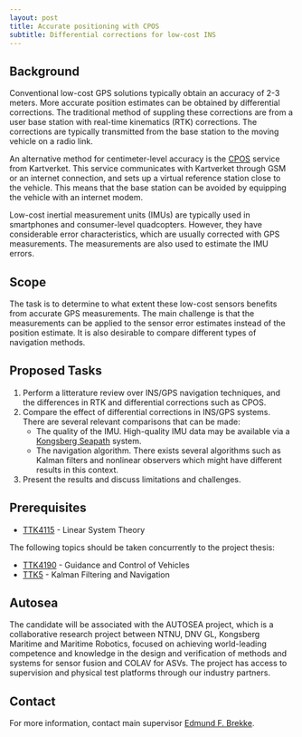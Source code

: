 ```yaml
---
layout: post
title: Accurate positioning with CPOS
subtitle: Differential corrections for low-cost INS
---
```

## Background
Conventional low-cost GPS solutions typically obtain an accuracy of 2-3 meters. More accurate position estimates can be obtained by differential corrections. The traditional method of suppling these corrections are from a user base station with real-time kinematics (RTK) corrections. The corrections are typically transmitted from the base station to the moving vehicle on a radio link.

An alternative method for centimeter-level accuracy is the [CPOS](http://kartverket.no/Posisjonstjenester/CPOS) service from Kartverket. This service communicates with Kartverket through GSM or an internet connection, and sets up a virtual reference station close to the vehicle. This means that the base station can be avoided by equipping the vehicle with an internet modem.

Low-cost inertial measurement units (IMUs) are typically used in smartphones and consumer-level quadcopters. However, they have considerable error characteristics, which are usually corrected with GPS measurements. The measurements are also used to estimate the IMU errors.

## Scope
The task is to determine to what extent these low-cost sensors benefits from accurate GPS measurements. The main challenge is that the measurements can be applied to the sensor error estimates instead of the position estimate. It is also desirable to compare different types of navigation methods.

## Proposed Tasks
1. Perform a litterature review over INS/GPS navigation techniques, and the differences in RTK and differential corrections such as CPOS.
3. Compare the effect of differential corrections in INS/GPS systems. There are several relevant comparisons that can be made:
    * The quality of the IMU. High-quality IMU data may be available via a [Kongsberg Seapath](http://www.km.kongsberg.com/ks/web/nokbg0240.nsf/AllWeb/723E6C71BD3A17A6C1256B82002D5616) system.
    * The navigation algorithm. There exists several algorithms such as Kalman filters and nonlinear observers which might have different results in this context.
4. Present the results and discuss limitations and challenges.

## Prerequisites
* [TTK4115](http://www.ntnu.edu/studies/courses/TTK4115) - Linear System Theory

The following topics should be taken concurrently to the project thesis:
* [TTK4190](http://www.ntnu.edu/studies/courses/TTK4190) - Guidance and Control of Vehicles
* [TTK5](http://www.itk.ntnu.no/emner/fordypning/TTK5) - Kalman Filtering and Navigation

## Autosea
The candidate will be associated with the AUTOSEA project, which is a collaborative research project between NTNU, DNV GL, Kongsberg Maritime and Maritime Robotics, focused on achieving world-leading competence and knowledge in the design and verification of methods and systems for sensor fusion and COLAV for ASVs. The project has access to supervision and physical test platforms through our industry partners.

## Contact 
For more information, contact main supervisor [Edmund F. Brekke](http://www.ntnu.no/ansatte/edmundfo).
